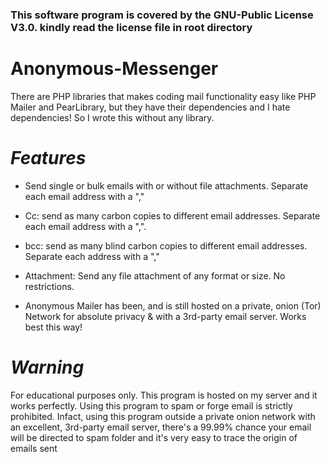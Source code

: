 ### This software program is covered by the GNU-Public License V3.0. kindly read the license file in root directory

# Anonymous-Messenger

There are PHP libraries that makes coding mail functionality easy
like PHP Mailer and PearLibrary, but they have their dependencies 
and I hate dependencies! So I wrote this without any library. 

# *Features*

* Send single or bulk emails with or without file attachments. Separate each email address with a ","

* Cc: send as many carbon copies to different email addresses. Separate each email address with a ",".

* bcc: send as many blind carbon copies to different email addresses. Separate each address with a ","

* Attachment: Send any file attachment of any format or size. No restrictions. 

* Anonymous Mailer has been, and is still hosted on a private, onion (Tor) Network for absolute privacy & with a 3rd-party email server.  Works best this way!

# *Warning*

 For educational purposes only. This program is hosted on my server and it works perfectly. 
 Using this program to spam or forge email is strictly prohibited. Infact, using this program outside a private onion network with an excellent, 3rd-party email server, there's a 99.99% chance
 your email will be directed to spam folder and it's very easy to trace the origin of emails sent
